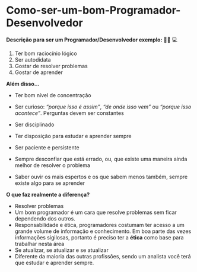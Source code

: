 # Como-ser-um-bom-Programador-Desenvolvedor
**Descrição para ser um Programador/Desenvolvedor exemplo:** 👨‍🎓 💻

1. Ter bom raciocínio lógico
2. Ser autodidata
3. Gostar de resolver problemas
4. Gostar de aprender




**Além disso...**
    
  - Ter bom nível de concentração
 
  - Ser curioso: *“porque isso é assim”*, *“de onde isso vem”* ou *“porque isso acontece”*. Perguntas devem ser constantes
 
  - Ser disciplinado

  - Ter disposição para estudar e aprender sempre

  - Ser paciente e persistente

  - Sempre desconfiar que está errado, ou, que existe uma maneira ainda melhor de resolver o problema

  - Saber ouvir os mais espertos e os que sabem menos também, sempre existe algo para se aprender



**O que faz realmente a diferença?**

- Resolver problemas
- Um bom programador é um cara que resolve problemas sem ficar dependendo dos outros. 
- Responsabilidade e ética, programadores costumam ter acesso a um grande volume de informação e conhecimento. Em boa parte das vezes informações sigilosas, portanto é  preciso ter a **ética** como   base para trabalhar nesta área
- Se atualizar, se atualizar e se atualizar
- Diferente da maioria das outras profissões, sendo um analista você terá que estudar e aprender sempre.
